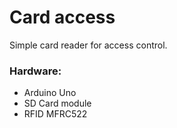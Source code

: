 # Card access

Simple card reader for access control.

### Hardware:
* Arduino Uno
* SD Card module
* RFID MFRC522